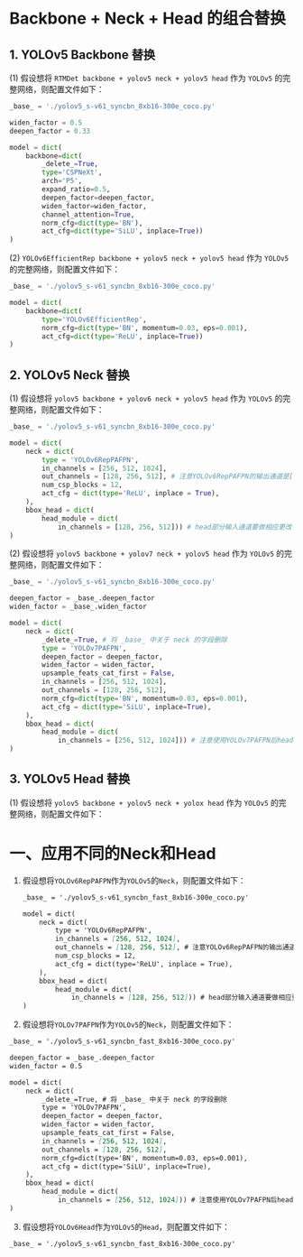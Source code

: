 # Backbone + Neck + Head 的组合替换

## 1. YOLOv5 Backbone 替换

(1) 假设想将 `RTMDet backbone + yolov5 neck + yolov5 head` 作为 `YOLOv5` 的完整网络，则配置文件如下：

```python
_base_ = './yolov5_s-v61_syncbn_8xb16-300e_coco.py'

widen_factor = 0.5
deepen_factor = 0.33

model = dict(
    backbone=dict(
        _delete_=True,
        type='CSPNeXt',
        arch='P5',
        expand_ratio=0.5,
        deepen_factor=deepen_factor,
        widen_factor=widen_factor,
        channel_attention=True,
        norm_cfg=dict(type='BN'),
        act_cfg=dict(type='SiLU', inplace=True))
)
```

(2)  `YOLOv6EfficientRep backbone + yolov5 neck + yolov5 head` 作为 `YOLOv5` 的完整网络，则配置文件如下：

```python
_base_ = './yolov5_s-v61_syncbn_8xb16-300e_coco.py'

model = dict(
    backbone=dict(
        type='YOLOv6EfficientRep',
        norm_cfg=dict(type='BN', momentum=0.03, eps=0.001),
        act_cfg=dict(type='ReLU', inplace=True))
)
```

## 2. YOLOv5 Neck 替换

(1) 假设想将 `yolov5 backbone + yolov6 neck + yolov5 head` 作为 `YOLOv5` 的完整网络，则配置文件如下：

```python
_base_ = './yolov5_s-v61_syncbn_8xb16-300e_coco.py'

model = dict(
    neck = dict(
        type = 'YOLOv6RepPAFPN',
        in_channels = [256, 512, 1024],
        out_channels = [128, 256, 512], # 注意YOLOv6RepPAFPN的输出通道是[128, 256, 512]
        num_csp_blocks = 12,
        act_cfg = dict(type='ReLU', inplace = True),
    ),
    bbox_head = dict(
        head_module = dict(
            in_channels = [128, 256, 512])) # head部分输入通道要做相应更改
)
```

(2) 假设想将 `yolov5 backbone + yolov7 neck + yolov5 head` 作为 `YOLOv5` 的完整网络，则配置文件如下：

```python
_base_ = './yolov5_s-v61_syncbn_8xb16-300e_coco.py'

deepen_factor = _base_.deepen_factor
widen_factor = _base_.widen_factor

model = dict(
    neck = dict(
        _delete_=True, # 将 _base_ 中关于 neck 的字段删除
        type = 'YOLOv7PAFPN',
        deepen_factor = deepen_factor,
        widen_factor = widen_factor,
        upsample_feats_cat_first = False,
        in_channels = [256, 512, 1024],
        out_channels = [128, 256, 512],
        norm_cfg=dict(type='BN', momentum=0.03, eps=0.001),
        act_cfg = dict(type='SiLU', inplace=True),
    ),
    bbox_head = dict(
        head_module = dict(
            in_channels = [256, 512, 1024])) # 注意使用YOLOv7PAFPN后head部分输入通道数是neck输出通道数的两倍
)
```

## 3. YOLOv5 Head 替换

(1) 假设想将 `yolov5 backbone + yolov5 neck + yolox head` 作为 `YOLOv5` 的完整网络，则配置文件如下：

# 一、应用不同的Neck和Head

1. 假设想将`YOLOv6RepPAFPN`作为`YOLOv5`的`Neck`，则配置文件如下：

   ```markdown
   _base_ = './yolov5_s-v61_syncbn_fast_8xb16-300e_coco.py'

   model = dict(
       neck = dict(
           type = 'YOLOv6RepPAFPN',
           in_channels = [256, 512, 1024],
           out_channels = [128, 256, 512], # 注意YOLOv6RepPAFPN的输出通道是[128, 256, 512]
           num_csp_blocks = 12,
           act_cfg = dict(type='ReLU', inplace = True),
       ),
       bbox_head = dict(
           head_module = dict(
               in_channels = [128, 256, 512])) # head部分输入通道要做相应更改
   )
   ```

2. 假设想将`YOLOv7PAFPN`作为`YOLOv5`的`Neck`，则配置文件如下：

```markdown
_base_ = './yolov5_s-v61_syncbn_fast_8xb16-300e_coco.py'

deepen_factor = _base_.deepen_factor
widen_factor = 0.5

model = dict(
    neck = dict(
        _delete_=True, # 将 _base_ 中关于 neck 的字段删除
        type = 'YOLOv7PAFPN',
        deepen_factor = deepen_factor,
        widen_factor = widen_factor,
        upsample_feats_cat_first = False,
        in_channels = [256, 512, 1024],
        out_channels = [128, 256, 512],
        norm_cfg=dict(type='BN', momentum=0.03, eps=0.001),
        act_cfg = dict(type='SiLU', inplace=True),
    ),
    bbox_head = dict(
        head_module = dict(
            in_channels = [256, 512, 1024])) # 注意使用YOLOv7PAFPN后head部分输入通道数是neck输出通道数的两倍
)
```

3. 假设想将`YOLOv6Head`作为`YOLOv5`的`Head`，则配置文件如下：

```markdown
_base_ = './yolov5_s-v61_syncbn_fast_8xb16-300e_coco.py'


```
